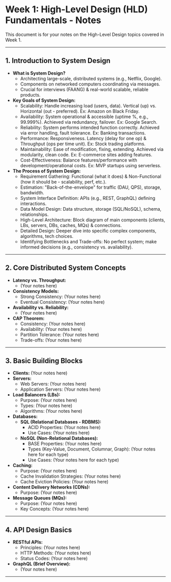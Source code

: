 # Week 1: High-Level Design (HLD) Fundamentals - Notes

This document is for your notes on the High-Level Design topics covered in Week 1.

---

## 1. Introduction to System Design

*   **What is System Design?**
    *   Architecting large-scale, distributed systems (e.g., Netflix, Google).
    *   Components on networked computers coordinating via messages.
    *   Crucial for interviews (FAANG) & real-world scalable, reliable products.
*   **Key Goals of System Design:**
    *   Scalability: Handle increasing load (users, data). Vertical (up) vs. Horizontal (out - preferred). Ex: Amazon on Black Friday.
    *   Availability: System operational & accessible (uptime %, e.g., 99.999%). Achieved via redundancy, failover. Ex: Google Search.
    *   Reliability: System performs intended function correctly. Achieved via error handling, fault tolerance. Ex: Banking transactions.
    *   Performance: Responsiveness. Latency (delay for one op) & Throughput (ops per time unit). Ex: Stock trading platforms.
    *   Maintainability: Ease of modification, fixing, extending. Achieved via modularity, clean code. Ex: E-commerce sites adding features.
    *   Cost-Effectiveness: Balance features/performance with development/operational costs. Ex: MVP startups using serverless.
*   **The Process of System Design:**
    *   Requirement Gathering: Functional (what it does) & Non-Functional (how it should be - scalability, perf, etc.).
    *   Estimation: "Back-of-the-envelope" for traffic (DAU, QPS), storage, bandwidth.
    *   System Interface Definition: APIs (e.g., REST, GraphQL) defining interactions.
    *   Data Model Design: Data structure, storage (SQL/NoSQL), schema, relationships.
    *   High-Level Architecture: Block diagram of main components (clients, LBs, servers, DBs, caches, MQs) & connections.
    *   Detailed Design: Deeper dive into specific complex components, algorithms, tech choices.
    *   Identifying Bottlenecks and Trade-offs: No perfect system; make informed decisions (e.g., consistency vs. availability).

---

## 2. Core Distributed System Concepts

*   **Latency vs. Throughput:**
    *   (Your notes here)
*   **Consistency Models:**
    *   Strong Consistency: (Your notes here)
    *   Eventual Consistency: (Your notes here)
*   **Availability vs. Reliability:**
    *   (Your notes here)
*   **CAP Theorem:**
    *   Consistency: (Your notes here)
    *   Availability: (Your notes here)
    *   Partition Tolerance: (Your notes here)
    *   Trade-offs: (Your notes here)

---

## 3. Basic Building Blocks

*   **Clients:** (Your notes here)
*   **Servers:**
    *   Web Servers: (Your notes here)
    *   Application Servers: (Your notes here)
*   **Load Balancers (LBs):**
    *   Purpose: (Your notes here)
    *   Types: (Your notes here)
    *   Algorithms: (Your notes here)
*   **Databases:**
    *   **SQL (Relational Databases - RDBMS):**
        *   ACID Properties: (Your notes here)
        *   Use Cases: (Your notes here)
    *   **NoSQL (Non-Relational Databases):**
        *   BASE Properties: (Your notes here)
        *   Types (Key-Value, Document, Columnar, Graph): (Your notes here for each type)
        *   Use Cases: (Your notes here for each type)
*   **Caching:**
    *   Purpose: (Your notes here)
    *   Cache Invalidation Strategies: (Your notes here)
    *   Cache Eviction Policies: (Your notes here)
*   **Content Delivery Networks (CDNs):**
    *   Purpose: (Your notes here)
*   **Message Queues (MQs):**
    *   Purpose: (Your notes here)
    *   Key Concepts: (Your notes here)

---

## 4. API Design Basics

*   **RESTful APIs:**
    *   Principles: (Your notes here)
    *   HTTP Methods: (Your notes here)
    *   Status Codes: (Your notes here)
*   **GraphQL (Brief Overview):**
    *   (Your notes here)

---
